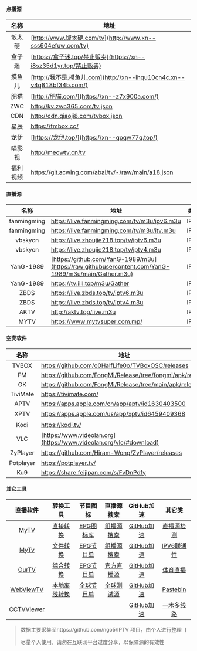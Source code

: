 #### 点播源

|   名称   | 地址                                                         |
| :------: | ------------------------------------------------------------ |
|  饭太硬  | [http://www.饭太硬.com/tv](http://www.xn--sss604efuw.com/tv) |
|  盒子迷  | [https://盒子迷.top/禁止贩卖](https://xn--i8sz35d1yr.top/禁止贩卖) |
|  摸鱼儿  | [http://我不是.摸鱼儿.com](http://xn--ihqu10cn4c.xn--v4q818bf34b.com/) |
|   肥猫   | [http://肥猫.com/](https://xn--z7x900a.com/)                 |
|   ZWC    | http://kv.zwc365.com/tv.json                                 |
|   CDN    | http://cdn.qiaoji8.com/tvbox.json                            |
|   星辰   | https://fmbox.cc/                                            |
|   龙伊   | [https://龙伊.top/](https://xn--qoqw77q.top/)                |
|  喵影视  | http://meowtv.cn/tv                                          |
| 福利视频 | https://git.acwing.com/abai/tv/-/raw/main/a18.json           |

#### 直播源

|    名称     | 地址                                                         | 类型 |
| :---------: | ------------------------------------------------------------ | :--: |
| fanmingming | https://live.fanmingming.com/tv/m3u/ipv6.m3u                 | IPV6 |
| fanmingming | https://live.fanmingming.com/tv/m3u/itv.m3u                  | IPV4 |
|   vbskycn   | https://live.zhoujie218.top/tv/iptv6.m3u                     | IPV6 |
|   vbskycn   | https://live.zhoujie218.top/tv/iptv4.m3u                     | IPV4 |
|  YanG-1989  | [https://github.com/YanG-1989/m3u](https://raw.githubusercontent.com/YanG-1989/m3u/main/Gather.m3u) | IPV6 |
|  YanG-1989  | https://tv.iill.top/m3u/Gather                               | IPV4 |
|    ZBDS     | https://live.zbds.top/tv/iptv6.m3u                           | IPV6 |
|    ZBDS     | https://live.zbds.top/tv/iptv4.m3u                           | IPV4 |
|    AKTV     | http://aktv.top/live.m3u                                     | IPV4 |
|    MYTV     | https://www.mytvsuper.com.mp/                                | IPV4 |

#### 空壳软件

|   名称    | 地址                                                         |  备注   |
| :-------: | ------------------------------------------------------------ | :-----: |
|   TVBOX   | https://github.com/o0HalfLife0o/TVBoxOSC/releases            | Android |
|    FM     | https://github.com/FongMi/Release/tree/fongmi/apk/release    | Android |
|    OK     | https://github.com/FongMi/Release/tree/main/apk/release      | Android |
| TiviMate  | https://tivimate.com/                                        | Android |
|   APTV    | https://apps.apple.com/cn/app/aptv/id1630403500              |   iOS   |
|   XPTV    | https://apps.apple.com/us/app/xptv/id6459409368              | 美区iOS |
|   Kodi    | https://kodi.tv/                                             | 全平台  |
|    VLC    | [https://www.videolan.org](https://www.videolan.org/vlc/#download) | 全平台  |
| ZyPlayer  | https://github.com/Hiram-Wong/ZyPlayer/releases              | 多平台  |
| Potplayer | https://potplayer.tv/                                        | Windows |
|    Ku9    | https://share.feijipan.com/s/FvDnPdfy                        | Android |

#### 其它工具

|                           直播软件                           |                           转换工具                           |                      节目图标                       |                          直播源搜索                          |               GitHub加速               |                            其它类                            |
| :----------------------------------------------------------: | :----------------------------------------------------------: | :-------------------------------------------------: | :----------------------------------------------------------: | :------------------------------------: | :----------------------------------------------------------: |
|    [MyTV](https://github.com/lizongying/my-tv-0/releases)    |      [直接转换](https://guihet.com/convert-m3u-js.html)      | [EPG图标库](https://assets.livednow.com/guide.html) |              [组播源搜索](http://tonkiang.us/?)              |  [GitHub加速](https://gh-proxy.com/)   |   [直播源检测](https://github.com/zhimin-dev/iptv-checker)   |
| [MyTv](https://github.com/yaoxieyoulei/mytv-android/releases) |             [文件转换](https://zbds.top/tools/)              |           [EPG节目单](https://e.erw.cc/)            |     [组播源搜索](http://www.foodieguide.com/iptvsearch)      |  [GitHub加速](https://gh.idayer.com/)  |              [IPV6联通性](https://testipv6.cn/)              |
|   [OurTV](https://github.com/andandroidor/ourtv/releases)    |               [综合转换](https://tools.v1.mk/)               |       [EPG节目单](http://epg.51zmt.top:8000)        |          [官方直播源](https://iptv-org.github.io/)           | [GitHub加速](https://github.akams.cn/) |            [体育直播](http://www.qiumi1314.com/)             |
| [WebViewTV](https://github.com/hxh19950701/WebViewTvLive/releases) | [本地离线转换](https://github.com/sublime2025/IPTV/blob/main/html) |     [全球节目单](https://epg.pw/xmltv/epg.xml)      | [全球测试源](https://epg.pw/test_channel_page.html?lang=zh-hans) | [GitHub加速](https://git.814560.xyz/)  |                 [Pastebin](https://shz.al/)                  |
| [CCTVViewer](https://github.com/Eanya-Tonic/CCTV_Viewer/releases) |                                                              |                                                     |                                                              |  [GitHub加速](https://cf.ghproxy.cc/)  | [一木多线路](https://raw.githubusercontent.com/xianyuyimu/TVBOX-/main/TVBox/一木多线路.json) |

> 数据主要采集至https://github.com/ngo5/IPTV 项目，由个人进行整理 丨
>
> 尽量个人使用，请勿在互联网平台过度分享，以保障源的有效性
